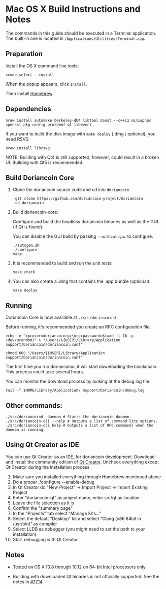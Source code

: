 Mac OS X Build Instructions and Notes
====================================
The commands in this guide should be executed in a Terminal application.
The built-in one is located in `/Applications/Utilities/Terminal.app`.

Preparation
-----------
Install the OS X command line tools:

`xcode-select --install`

When the popup appears, click `Install`.

Then install [Homebrew](https://brew.sh).

Dependencies
----------------------

    brew install automake berkeley-db4 libtool boost --c++11 miniupnpc openssl pkg-config protobuf qt libevent

If you want to build the disk image with `make deploy` (.dmg / optional), you need RSVG

    brew install librsvg

NOTE: Building with Qt4 is still supported, however, could result in a broken UI. Building with Qt5 is recommended.

Build Doriancoin Core
------------------------

1. Clone the doriancoin source code and cd into `doriancoin`

        git clone https://github.com/doriancoin-project/doriancoin
        cd doriancoin

2.  Build doriancoin-core:

    Configure and build the headless doriancoin binaries as well as the GUI (if Qt is found).

    You can disable the GUI build by passing `--without-gui` to configure.

        ./autogen.sh
        ./configure
        make

3.  It is recommended to build and run the unit tests:

        make check

4.  You can also create a .dmg that contains the .app bundle (optional):

        make deploy

Running
-------

Doriancoin Core is now available at `./src/doriancoind`

Before running, it's recommended you create an RPC configuration file.

    echo -e "rpcuser=doriancoinrpc\nrpcpassword=$(xxd -l 16 -p /dev/urandom)" > "/Users/${USER}/Library/Application Support/Doriancoin/doriancoin.conf"

    chmod 600 "/Users/${USER}/Library/Application Support/Doriancoin/doriancoin.conf"

The first time you run doriancoind, it will start downloading the blockchain. This process could take several hours.

You can monitor the download process by looking at the debug.log file:

    tail -f $HOME/Library/Application\ Support/Doriancoin/debug.log

Other commands:
-------

    ./src/doriancoind -daemon # Starts the doriancoin daemon.
    ./src/doriancoin-cli --help # Outputs a list of command-line options.
    ./src/doriancoin-cli help # Outputs a list of RPC commands when the daemon is running.

Using Qt Creator as IDE
------------------------
You can use Qt Creator as an IDE, for doriancoin development.
Download and install the community edition of [Qt Creator](https://www.qt.io/download/).
Uncheck everything except Qt Creator during the installation process.

1. Make sure you installed everything through Homebrew mentioned above
2. Do a proper ./configure --enable-debug
3. In Qt Creator do "New Project" -> Import Project -> Import Existing Project
4. Enter "doriancoin-qt" as project name, enter src/qt as location
5. Leave the file selection as it is
6. Confirm the "summary page"
7. In the "Projects" tab select "Manage Kits..."
8. Select the default "Desktop" kit and select "Clang (x86 64bit in /usr/bin)" as compiler
9. Select LLDB as debugger (you might need to set the path to your installation)
10. Start debugging with Qt Creator

Notes
-----

* Tested on OS X 10.8 through 10.12 on 64-bit Intel processors only.

* Building with downloaded Qt binaries is not officially supported. See the notes in [#7714](https://github.com/bitcoin/bitcoin/issues/7714)
